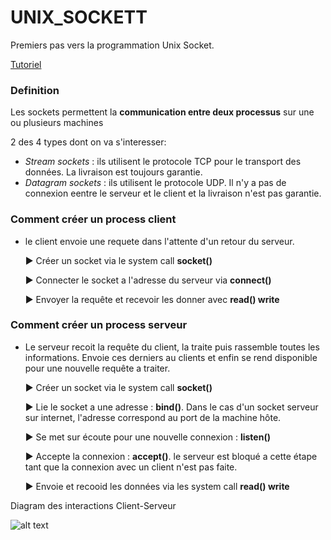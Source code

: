 # UNIX_SOCKETT

Premiers pas vers la programmation Unix Socket.

[Tutoriel](https://www.tutorialspoint.com/unix_sockets/index.htm)


### Definition

Les sockets permettent la **communication entre deux processus** sur une ou plusieurs machines



2 des 4 types dont on va s'interesser:
- _Stream sockets_ : ils utilisent le protocole TCP pour le transport des données. La livraison est toujours garantie.
- _Datagram sockets_ : ils utilisent le protocole UDP. Il n'y a pas de connexion eentre le serveur et le client et la livraison n'est pas garantie.




### Comment créer un process client

- le client envoie une requete dans l'attente d'un retour du serveur.

    :arrow_forward: Créer un socket via le system call **socket()**


    :arrow_forward: Connecter le socket a l'adresse du serveur via **connect()**


    :arrow_forward: Envoyer la requête et recevoir les donner avec **read() write**




### Comment créer un process serveur

- Le serveur recoit la requête du client, la traite puis rassemble toutes les informations. Envoie ces derniers au clients et enfin se rend disponible pour une nouvelle requête a traiter.

    :arrow_forward: Créer un socket via le system call **socket()**


    :arrow_forward: Lie le socket a une adresse : **bind()**. Dans le cas d'un socket serveur sur internet, l'adresse correspond au port de la machine hôte.


    :arrow_forward: Se met sur écoute pour une nouvelle connexion : **listen()**


    :arrow_forward: Accepte la connexion : **accept()**. le serveur est bloqué a cette étape tant que la connexion avec un client n'est pas faite.

    
    :arrow_forward: Envoie et recooid les données via les system call **read() write**



Diagram des interactions Client-Serveur

![alt text](https://www.tutorialspoint.com/unix_sockets/images/socket_client_server.gif)